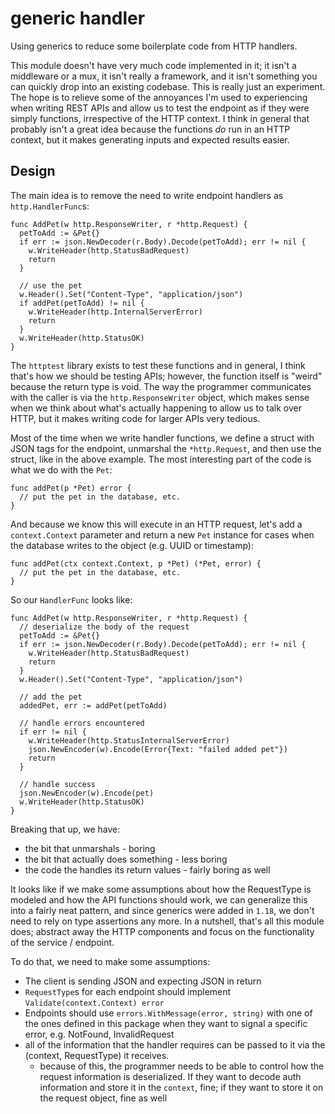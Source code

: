 # generic handler

Using generics to reduce some boilerplate code from HTTP handlers.

This module doesn't have very much code implemented in it; it isn't a middleware or a mux, it isn't really a framework, and it isn't something you can quickly drop into an existing codebase. This is really just an experiment. The hope is to relieve some of the annoyances I'm used to experiencing when writing REST APIs and allow us to test the endpoint as if they were simply functions, irrespective of the HTTP context. I think in general that probably isn't a great idea because the functions _do_ run in an HTTP context, but it makes generating inputs and expected results easier.

## Design

The main idea is to remove the need to write endpoint handlers as `http.HandlerFunc`s:

```golang
func AddPet(w http.ResponseWriter, r *http.Request) {
  petToAdd := &Pet{}
  if err := json.NewDecoder(r.Body).Decode(petToAdd); err != nil {
    w.WriteHeader(http.StatusBadRequest)
    return
  }

  // use the pet
  w.Header().Set("Content-Type", "application/json")
  if addPet(petToAdd) != nil {
    w.WriteHeader(http.InternalServerError)
    return
  }
  w.WriteHeader(http.StatusOK)
}
```

The `httptest` library exists to test these functions and in general, I think that's how we should be testing APIs; however, the function itself is "weird" because the return type is void. The way the programmer communicates with the caller is via the `http.ResponseWriter` object, which makes sense when we think about what's actually happening to allow us to talk over HTTP, but it makes writing code for larger APIs very tedious.

Most of the time when we write handler functions, we define a struct with JSON tags for the endpoint, unmarshal the `*http.Request`, and then use the struct, like in the above example. The most interesting part of the code is what we do with the `Pet`:

```golang
func addPet(p *Pet) error {
  // put the pet in the database, etc.
}
```

And because we know this will execute in an HTTP request, let's add a `context.Context` parameter and return a new `Pet` instance for cases when the database writes to the object (e.g. UUID or timestamp):

```golang
func addPet(ctx context.Context, p *Pet) (*Pet, error) {
  // put the pet in the database, etc.
}
```

So our `HandlerFunc` looks like:

```golang
func AddPet(w http.ResponseWriter, r *http.Request) {
  // deserialize the body of the request
  petToAdd := &Pet{}
  if err := json.NewDecoder(r.Body).Decode(petToAdd); err != nil {
    w.WriteHeader(http.StatusBadRequest)
    return
  }
  w.Header().Set("Content-Type", "application/json")

  // add the pet
  addedPet, err := addPet(petToAdd)
  
  // handle errors encountered
  if err != nil {
    w.WriteHeader(http.StatusInternalServerError)
    json.NewEncoder(w).Encode(Error{Text: "failed added pet"})
    return
  }

  // handle success
  json.NewEncoder(w).Encode(pet)
  w.WriteHeader(http.StatusOK)
}
```

Breaking that up, we have:
* the bit that unmarshals - boring
* the bit that actually does something - less boring 
* the code the handles its return values - fairly boring as well

It looks like if we make some assumptions about how the RequestType is modeled and how the API functions should work, we can generalize this into a fairly neat pattern, and since generics were added in `1.18`, we don't need to rely on type assertions any more. In a nutshell, that's all this module does; abstract away the HTTP components and focus on the functionality of the service / endpoint.

To do that, we need to make some assumptions:
* The client is sending JSON and expecting JSON in return
* `RequestType`s for each endpoint should implement `Validate(context.Context) error`
* Endpoints should use `errors.WithMessage(error, string)` with one of the ones defined in this package when they want to signal a specific error, e.g. NotFound, InvalidRequest
* all of the information that the handler requires can be passed to it via the (context, RequestType) it receives.
  * because of this, the programmer needs to be able to control how the request information is deserialized. If they want to decode auth information and store it in the `context`, fine; if they want to store it on the request object, fine as well
 